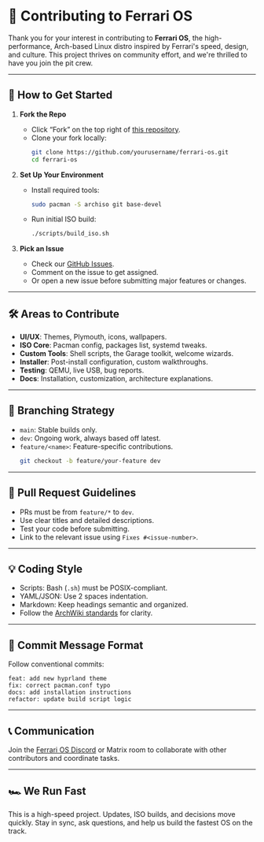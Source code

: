 # 🏁 Contributing to Ferrari OS

Thank you for your interest in contributing to **Ferrari OS**, the high-performance, Arch-based Linux distro inspired by Ferrari's speed, design, and culture. This project thrives on community effort, and we're thrilled to have you join the pit crew.

---

## 🧰 How to Get Started

1. **Fork the Repo**
   - Click “Fork” on the top right of [this repository](https://github.com/Openverse/Ferrari-OS).
   - Clone your fork locally:
     ```bash
     git clone https://github.com/yourusername/ferrari-os.git
     cd ferrari-os
     ```

2. **Set Up Your Environment**
   - Install required tools:
     ```bash
     sudo pacman -S archiso git base-devel
     ```
   - Run initial ISO build:
     ```bash
     ./scripts/build_iso.sh
     ```

3. **Pick an Issue**
   - Check our [GitHub Issues](https://github.com/Openverse/Ferrari-OS/issues).
   - Comment on the issue to get assigned.
   - Or open a new issue before submitting major features or changes.

---

## 🛠️ Areas to Contribute

- **UI/UX**: Themes, Plymouth, icons, wallpapers.
- **ISO Core**: Pacman config, packages list, systemd tweaks.
- **Custom Tools**: Shell scripts, the Garage toolkit, welcome wizards.
- **Installer**: Post-install configuration, custom walkthroughs.
- **Testing**: QEMU, live USB, bug reports.
- **Docs**: Installation, customization, architecture explanations.

---

## 🚗 Branching Strategy

- `main`: Stable builds only.
- `dev`: Ongoing work, always based off latest.
- `feature/<name>`: Feature-specific contributions.
  ```bash
  git checkout -b feature/your-feature dev
  ```

---

## 🔁 Pull Request Guidelines

- PRs must be from `feature/*` to `dev`.
- Use clear titles and detailed descriptions.
- Test your code before submitting.
- Link to the relevant issue using `Fixes #<issue-number>`.

---

## 💡 Coding Style

- Scripts: Bash (`.sh`) must be POSIX-compliant.
- YAML/JSON: Use 2 spaces indentation.
- Markdown: Keep headings semantic and organized.
- Follow the [ArchWiki standards](https://wiki.archlinux.org/) for clarity.

---

## 🔐 Commit Message Format

Follow conventional commits:
```
feat: add new hyprland theme
fix: correct pacman.conf typo
docs: add installation instructions
refactor: update build script logic
```

---

## 📞 Communication

Join the [Ferrari OS Discord](https://discord.gg/JhQpdUYzbM) or Matrix room to collaborate with other contributors and coordinate tasks.

---

## 🏎️ We Run Fast

This is a high-speed project. Updates, ISO builds, and decisions move quickly. Stay in sync, ask questions, and help us build the fastest OS on the track.
